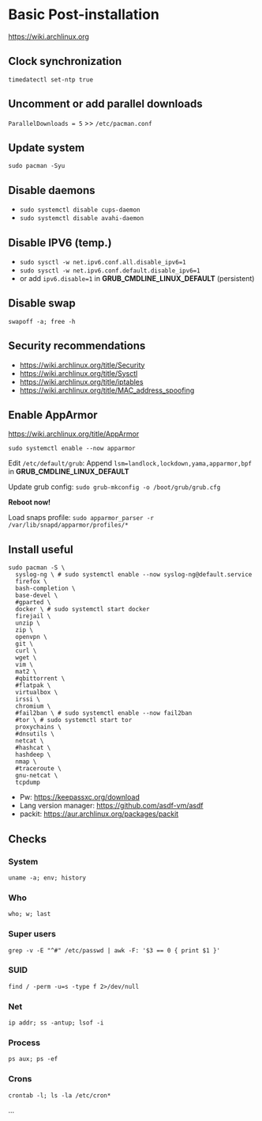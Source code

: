 # Basic Post-installation

https://wiki.archlinux.org

## Clock synchronization
`timedatectl set-ntp true`

## Uncomment or add parallel downloads
`ParallelDownloads = 5` >> `/etc/pacman.conf`

## Update system
`sudo pacman -Syu`

## Disable daemons
- `sudo systemctl disable cups-daemon`
- `sudo systemctl disable avahi-daemon`

## Disable IPV6 (temp.)
- `sudo sysctl -w net.ipv6.conf.all.disable_ipv6=1`
- `sudo sysctl -w net.ipv6.conf.default.disable_ipv6=1`
- or add `ipv6.disable=1` in **GRUB_CMDLINE_LINUX_DEFAULT** (persistent)

## Disable swap
`swapoff -a; free -h`

## Security recommendations
- https://wiki.archlinux.org/title/Security
- https://wiki.archlinux.org/title/Sysctl
- https://wiki.archlinux.org/title/iptables
- https://wiki.archlinux.org/title/MAC_address_spoofing

## Enable AppArmor
https://wiki.archlinux.org/title/AppArmor

`sudo systemctl enable --now apparmor`

Edit `/etc/default/grub`: Append `lsm=landlock,lockdown,yama,apparmor,bpf` in **GRUB_CMDLINE_LINUX_DEFAULT**

Update grub config: `sudo grub-mkconfig -o /boot/grub/grub.cfg`

**Reboot now!**

Load snaps profile: `sudo apparmor_parser -r /var/lib/snapd/apparmor/profiles/*`

## Install useful
```shell
sudo pacman -S \
  syslog-ng \ # sudo systemctl enable --now syslog-ng@default.service
  firefox \
  bash-completion \
  base-devel \
  #gparted \
  docker \ # sudo systemctl start docker
  firejail \
  unzip \
  zip \
  openvpn \
  git \
  curl \
  wget \
  vim \
  mat2 \
  #qbittorrent \
  #flatpak \
  virtualbox \
  irssi \
  chromium \
  #fail2ban \ # sudo systemctl enable --now fail2ban
  #tor \ # sudo systemctl start tor
  proxychains \
  #dnsutils \
  netcat \
  #hashcat \
  hashdeep \
  nmap \
  #traceroute \
  gnu-netcat \
  tcpdump
```

- Pw: https://keepassxc.org/download
- Lang version manager: https://github.com/asdf-vm/asdf
- packit: https://aur.archlinux.org/packages/packit


## Checks

### System
`uname -a; env; history`

### Who
`who; w; last`

### Super users
`grep -v -E "^#" /etc/passwd | awk -F: '$3 == 0 { print $1 }'`

### SUID
`find / -perm -u=s -type f 2>/dev/null`

### Net
`ip addr; ss -antup; lsof -i`

### Process
`ps aux; ps -ef`

### Crons
`crontab -l; ls -la /etc/cron*`


...
